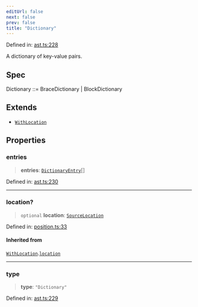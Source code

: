 ```yaml
---
editUrl: false
next: false
prev: false
title: "Dictionary"
---
```


Defined in: [ast.ts:228](https://github.com/rcs-agents/rcs-lang/blob/dae76e6aa05b4d372009b015248dbcb36c5ae675/packages/ast/src/ast.ts#L228)

A dictionary of key-value pairs.

## Spec

Dictionary ::= BraceDictionary | BlockDictionary

## Extends

- [`WithLocation`](/api/ast/interfaces/withlocation/)

## Properties

### entries

> **entries**: [`DictionaryEntry`](/api/ast/interfaces/dictionaryentry/)[]

Defined in: [ast.ts:230](https://github.com/rcs-agents/rcs-lang/blob/dae76e6aa05b4d372009b015248dbcb36c5ae675/packages/ast/src/ast.ts#L230)

***

### location?

> `optional` **location**: [`SourceLocation`](/api/ast/interfaces/sourcelocation/)

Defined in: [position.ts:33](https://github.com/rcs-agents/rcs-lang/blob/dae76e6aa05b4d372009b015248dbcb36c5ae675/packages/ast/src/position.ts#L33)

#### Inherited from

[`WithLocation`](/api/ast/interfaces/withlocation/).[`location`](/api/ast/interfaces/withlocation/#location)

***

### type

> **type**: `"Dictionary"`

Defined in: [ast.ts:229](https://github.com/rcs-agents/rcs-lang/blob/dae76e6aa05b4d372009b015248dbcb36c5ae675/packages/ast/src/ast.ts#L229)
